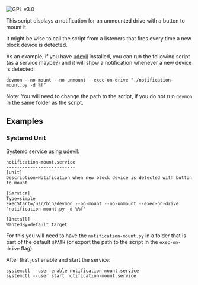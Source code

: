 ![GPL v3.0](https://img.shields.io/github/license/patrick96/notification-mount.svg)

This script displays a notification for an unmounted drive with a button to mount it.

It might be wise to call the script from a listeners that fires every time a new block device is detected.

As an example, if you have [udevil](https://ignorantguru.github.io/udevil/) installed, you can run the following script (as a service maybe?) and it will show a notification whenever a new device is detected:

```
devmon --no-mount --no-unmount --exec-on-drive "./notification-mount.py -d %f"
```
Note: You will need to change the path to the script, if you do not run `devmon` in the same folder as the script.


## Examples
### Systemd Unit
Systemd service using [udevil](https://ignorantguru.github.io/udevil/):
```
notification-mount.service
--------------------------
[Unit]
Description=Notification when new block device is detected with button to mount

[Service]
Type=simple
ExecStart=/usr/bin/devmon --no-mount --no-unmount --exec-on-drive "notification-mount.py -d %%f"

[Install]
WantedBy=default.target
```
For this you will need to have the `notification-mount.py` in a folder that is part of the default `$PATH` (or export the path to the script in the `exec-on-drive` flag). 

After that just enable and start the service:
```
systemctl --user enable notification-mount.service
systemctl --user start notification-mount.service
```
